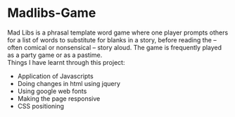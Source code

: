 # Madlibs-Game
Mad Libs is a phrasal template word game where one player prompts others for a list of words to substitute for blanks in a story, before reading the – often comical or nonsensical – story aloud. The game is frequently played as a party game or as a pastime.<br>
Things I have learnt through this project:<br><ul>
<li>Application of Javascripts</li>
<li>Doing changes in html using jquery</li>
<li>Using google web fonts</li>
<li>Making the page responsive</li>
<li>CSS positioning</li>
